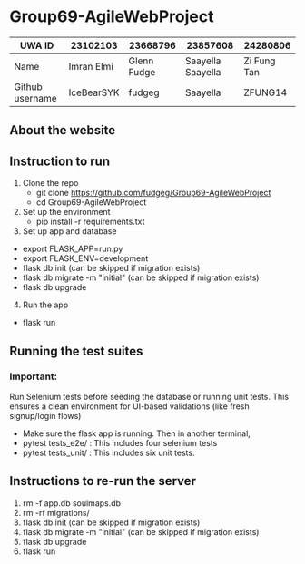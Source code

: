 # Group69-AgileWebProject
|       UWA ID       |       23102103      |      23668796       |        23857608         |      24280806         |
|--------------------|---------------------|---------------------|-------------------------|-----------------------|
|       Name         |      Imran Elmi     |     Glenn Fudge     |    Saayella Saayella    |     Zi Fung Tan       |
|  Github username   |      IceBearSYK     |       fudgeg        |        Saayella         |     ZFUNG14           |


## About the website

## Instruction to run
1. Clone the repo
   - git clone https://github.com/fudgeg/Group69-AgileWebProject
   - cd Group69-AgileWebProject
2. Set up the environment
   - pip install -r requirements.txt
3. Set up app and database
  - export FLASK_APP=run.py
  - export FLASK_ENV=development
  - flask db init (can be skipped if migration exists)
  - flask db migrate -m "initial" (can be skipped if migration exists)
  - flask db upgrade
4. Run the app
  - flask run

## Running the test suites 

### Important: 
Run Selenium tests before seeding the database or running unit tests. This ensures a clean environment for UI-based validations (like fresh signup/login flows) 

- Make sure the flask app is running. Then in another terminal,
-  pytest tests_e2e/ : This includes four selenium tests
-  pytest tests_unit/ : This includes six unit tests.

## Instructions to re-run the server 
1. rm -f app.db soulmaps.db
2. rm -rf migrations/
3. flask db init (can be skipped if migration exists)
4. flask db migrate -m "initial" (can be skipped if migration exists)
5. flask db upgrade
6. flask run

